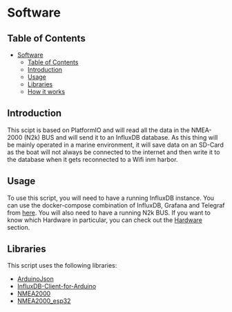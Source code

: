 # Software

## Table of Contents

- [Software](#software)
  - [Table of Contents](#table-of-contents)
  - [Introduction](#introduction)
  - [Usage](#usage)
  - [Libraries](#libraries)
  - [How it works](#how-it-works)

## Introduction

This scipt is based on PlatformIO and will read all the data in the NMEA-2000 (N2k) BUS and will send it to an InfluxDB database. As this thing will be mainly operated in a marine environment, it will save data on an SD-Card as the boat will not always be connected to the internet and then write it to the database when it gets reconnected to a Wifi inm harbor.

## Usage

To use this script, you will need to have a running InfluxDB instance. You can use the docker-compose combination of InfluxDB, Grafana and Telegraf from [here](https://github.com/nicolargo/docker-influxdb-grafana). You will also need to have a running N2k BUS. If you want to know which Hardware in particular, you can check out the [Hardware](../Hardware/README.md) section.

## Libraries

This script uses the following libraries:

- [ArduinoJson](https://arduinojson.org/)
- [InfluxDB-Client-for-Arduino](https://github.com/tobiasschuerg/InfluxDB-Client-for-Arduino)
- [NMEA2000](https://github.com/ttlappalainen/NMEA2000)
- [NMEA2000_esp32](https://github.com/ttlappalainen/NMEA2000_esp32)
